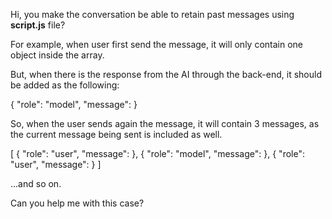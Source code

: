 Hi, you make the conversation be able to retain past messages using **script.js** file?

For example, when user first send the message, it will only contain one object inside the array.

But, when there is the response from the AI through the back-end, it should be added as the following:

{
  "role": "model",
  "message": <the AI message>
}

So, when the user sends again the message, it will contain 3 messages, as the current message being sent is included as well.

[
  {
    "role": "user",
    "message": <user first message>
  },
  {
    "role": "model",
    "message": <the AI message>
  },
  {
    "role": "user",
    "message": <user response>
  }
]

...and so on.

Can you help me with this case?
